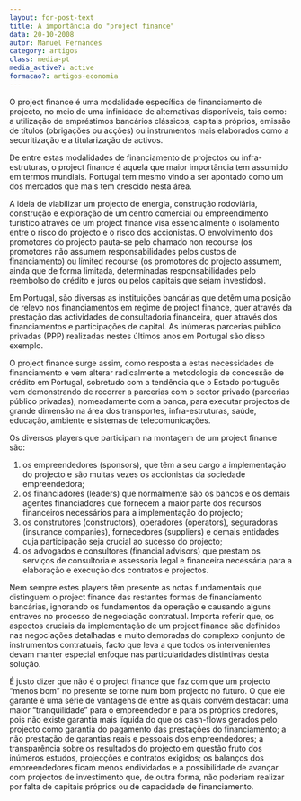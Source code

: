 ```yaml
---
layout: for-post-text
title: A importância do "project finance"
data: 20-10-2008
autor: Manuel Fernandes
category: artigos
class: media-pt
media_active?: active
formacao?: artigos-economia
---  
```


O project finance é uma modalidade específica de financiamento de projecto, no meio de uma infinidade de alternativas disponíveis, tais como: a utilização de empréstimos bancários clássicos, capitais próprios, emissão de títulos (obrigações ou acções) ou instrumentos mais elaborados como a securitização e a titularização de activos.

De entre estas modalidades de financiamento de projectos ou infra-estruturas, o project finance é aquela que maior importância tem assumido em termos mundiais. Portugal tem mesmo vindo a ser apontado como um dos mercados que mais tem crescido nesta área.

A ideia de viabilizar um projecto de energia, construção rodoviária, construção e exploração de um centro comercial ou empreendimento turístico através de um project finance visa essencialmente o isolamento entre o risco do projecto e o risco dos accionistas. O envolvimento dos promotores do projecto pauta-se pelo chamado non recourse (os promotores não assumem responsabilidades pelos custos de financiamento) ou limited recourse (os promotores do projecto assumem, ainda que de forma limitada, determinadas responsabilidades pelo reembolso do crédito e juros ou pelos capitais que sejam investidos).

Em Portugal, são diversas as instituições bancárias que detêm uma posição de relevo nos financiamentos em regime de project finance, quer através da prestação das actividades de consultadoria financeira, quer através dos financiamentos e participações de capital. As inúmeras parcerias público privadas (PPP) realizadas nestes últimos anos em Portugal são disso exemplo.

O project finance surge assim, como resposta a estas necessidades de financiamento e vem alterar radicalmente a metodologia de concessão de crédito em Portugal, sobretudo com a tendência que o Estado português vem demonstrando de recorrer a parcerias com o sector privado (parcerias público privadas), nomeadamente com a banca, para executar projectos de grande dimensão na área dos transportes, infra-estruturas, saúde, educação, ambiente e sistemas de telecomunicações.

Os diversos players que participam na montagem de um project finance são:<br>
1) os empreendedores (sponsors), que têm a seu cargo a implementação do projecto e são muitas vezes os accionistas da sociedade empreendedora;<br>
2) os financiadores (leaders) que normalmente são os bancos e os demais agentes financiadores que fornecem a maior parte dos recursos financeiros necessários para a implementação do projecto;<br>
3) os construtores (constructors), operadores (operators), seguradoras (insurance companies), fornecedores (suppliers) e demais entidades cuja participação seja crucial ao sucesso do projecto;<br>
4) os advogados e consultores (financial advisors) que prestam os serviços de consultoria e assessoria legal e financeira necessária para a elaboração e execução dos contratos e projectos.<br>

Nem sempre estes players têm presente as notas fundamentais que distinguem o project finance das restantes formas de financiamento bancárias, ignorando os fundamentos da operação e causando alguns entraves no processo de negociação contratual. Importa referir que, os aspectos cruciais da implementação de um project finance são definidos nas negociações detalhadas e muito demoradas do complexo conjunto de instrumentos contratuais, facto que leva a que todos os intervenientes devam manter especial enfoque nas particularidades distintivas desta solução.

É justo dizer que não é o project finance que faz com que um projecto “menos bom” no presente se torne num bom projecto no futuro. O que ele garante é uma série de vantagens de entre as quais convém destacar: uma maior “tranquilidade” para o empreendedor e para os próprios credores, pois não existe garantia mais líquida do que os cash-flows gerados pelo projecto como garantia do pagamento das prestações do financiamento; a não prestação de garantias reais e pessoais dos empreendedores; a transparência sobre os resultados do projecto em questão fruto dos inúmeros estudos, projecções e contratos exigidos; os balanços dos empreendedores ficam menos endividados e a possibilidade de avançar com projectos de investimento que, de outra forma, não poderiam realizar por falta de capitais próprios ou de capacidade de financiamento.